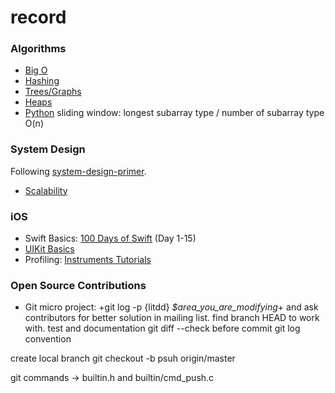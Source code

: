 # record

### Algorithms
* [Big O](./supplements/bigo.md)
* [Hashing](./supplements/hashing.md)
* [Trees/Graphs](./supplements/graph.md)
* [Heaps](./supplements/heap.md)
* [Python](./supplements/python.md)
sliding window: longest subarray type / number of subarray type O(n)

### System Design
Following [system-design-primer](https://github.com/donnemartin/system-design-primer?tab=readme-ov-file#system-design-topics-start-here).

* [Scalability](./system/scalability.md)

### iOS
* Swift Basics: [100 Days of Swift](https://www.hackingwithswift.com/100) (Day 1-15)
* [UIKit Basics](./supplements/uikit.md)
* Profiling: [Instruments Tutorials](https://developer.apple.com/tutorials/instruments/identifying-a-hang)

### Open Source Contributions
* Git micro project:
+git log -p {litdd} _$area_you_are_modifying_+
and ask contributors for better solution in mailing list.
find branch HEAD to work with.
test and documentation
git diff --check before commit
git log convention

create local branch
git checkout -b psuh origin/master

git commands -> builtin.h and builtin/cmd_push.c

